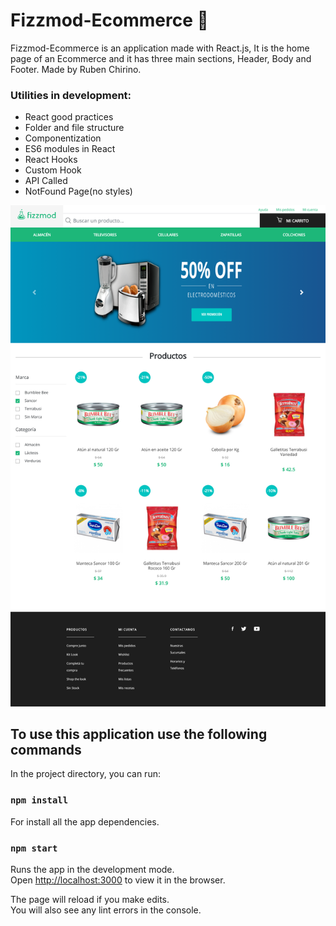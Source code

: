 # Fizzmod-Ecommerce 💚

Fizzmod-Ecommerce is an application made with React.js, It is the home page of an Ecommerce and it has three main sections, Header, Body and Footer. 
Made by Ruben Chirino.

### Utilities in development:

- React good practices
- Folder and file structure
- Componentization
- ES6 modules in React
- React Hooks
- Custom Hook
- API Called
- NotFound Page(no styles)

![](public/images/test/screenshot.png)

## To use this application use the following commands

In the project directory, you can run:

### `npm install`

For install all the app dependencies.

### `npm start`

Runs the app in the development mode.<br />
Open [http://localhost:3000](http://localhost:3000) to view it in the browser.

The page will reload if you make edits.<br />
You will also see any lint errors in the console.
